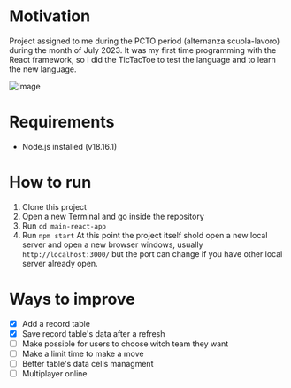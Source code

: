 # Motivation
Project assigned to me during the PCTO period (alternanza scuola-lavoro) during the month of July 2023. It was my first time programming with the React framework, so I did the TicTacToe to test the language and to learn the new language.

![image](https://github.com/bdetoni24/TrisGame/assets/138591220/1c356827-8957-4443-ab07-cd2848aed9dc)

# Requirements
- Node.js installed (v18.16.1)
# How to run
1. Clone this project
2. Open a new Terminal and go inside the repository
3. Run `cd main-react-app`
4. Run `npm start`
At this point the project itself shold open a new local server and open a new browser windows, usually `http://localhost:3000/` but the port can change if you have other local server already open.
# Ways to improve
- [X] Add a record table
- [X] Save record table's data after a refresh
- [ ] Make possible for users to choose witch team they want
- [ ] Make a limit time to make a move
- [ ] Better table's data cells managment
- [ ] Multiplayer online
